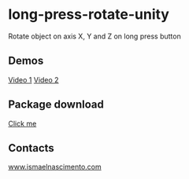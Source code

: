 # long-press-rotate-unity
Rotate object on axis X, Y and Z on long press button

## Demos

[Video 1](https://www.youtube.com/watch?v=XsdzaTwzPJg)
[Video 2](https://www.youtube.com/watch?v=rJWivs9Gh8Y)

## Package download

[Click me](https://github.com/ismaelash/long-press-rotate-unity/releases/tag/0.0.1)

## Contacts

www.ismaelnascimento.com

